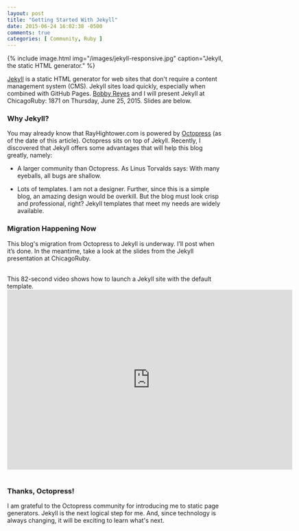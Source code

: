 ```yaml
---
layout: post
title: "Getting Started With Jekyll"
date: 2015-06-24 16:02:38 -0500
comments: true
categories: [ Community, Ruby ]
---
```


{% include image.html img="/images/jekyll-responsive.jpg" caption="Jekyll, the static HTML generator." %}

[Jekyll](http://jekyllrb.com) is a static HTML generator for web sites that don't require a content management system (CMS). Jekyll sites load quickly, especially when combined with GitHub Pages. [Bobby Reyes](https://twitter.com/bobbyreys) and I will present Jekyll at ChicagoRuby: 1871 on Thursday, June 25, 2015. Slides are below.

<!--more-->

### Why Jekyll?
You may already know that RayHightower.com is powered by [Octopress](http://octopress.org) (as of the date of this article). Octopress sits on top of Jekyll. Recently, I discovered that Jekyll offers some advantages that will help this blog greatly, namely:

* A larger community than Octopress. As Linus Torvalds says: With many eyeballs, all bugs are shallow.

* Lots of templates. I am not a designer. Further, since this is a simple blog, an amazing design would be overkill. But the blog must look crisp and professional, right? Jekyll templates that meet my needs are widely available.

### Migration Happening Now
This blog's migration from Octopress to Jekyll is underway. I’ll post when it’s done. In the meantime, take a look at the slides from the Jekyll presentation at ChicagoRuby.

<center><script async class="speakerdeck-embed" data-id="5d549813f5db469a974423257d1c734e" data-ratio="1.77777777777778" src="//speakerdeck.com/assets/embed.js"></script></center>
&nbsp;<br/>
This 82-second video shows how to launch a Jekyll site with the default template.
<center><iframe width="665" height="420" src="https://www.youtube.com/embed/2KHQ3o9b2wk?rel=0&amp;showinfo=0" frameborder="0" allowfullscreen></iframe></center>
&nbsp;<br/>

### Thanks, Octopress!
I am grateful to the Octopress community for introducing me to static page generators. Jekyll is the next logical step for me. And, since technology is always changing, it will be exciting to learn what's next.
